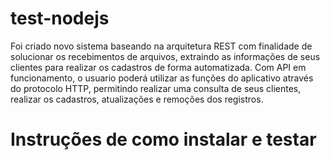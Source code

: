 # test-nodejs

Foi criado novo sistema baseando na arquitetura REST com finalidade de solucionar os recebimentos de arquivos, extraindo as informações de seus clientes para realizar os cadastros de forma automatizada. Com API em funcionamento, o usuario poderá utilizar as funções do aplicativo através do protocolo HTTP, permitindo realizar uma consulta de seus clientes, realizar os cadastros, atualizações e remoções dos registros.

# Instruções de como instalar e testar

